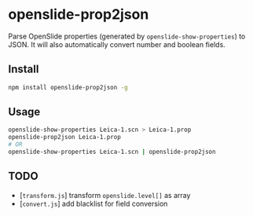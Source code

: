 # openslide-prop2json

Parse OpenSlide properties (generated by `openslide-show-properties`) to JSON.
It will also automatically convert number and boolean fields.

## Install

```sh
npm install openslide-prop2json -g
```

## Usage

```sh
openslide-show-properties Leica-1.scn > Leica-1.prop
openslide-prop2json Leica-1.prop
# OR 
openslide-show-properties Leica-1.scn | openslide-prop2json
```

## TODO

- [`transform.js`] transform `openslide.level[]` as array
- [`convert.js`] add blacklist for field conversion
